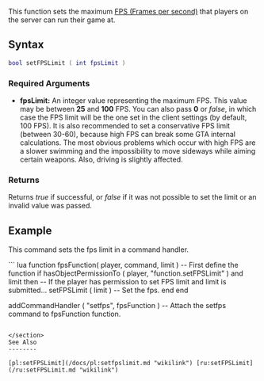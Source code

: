 This function sets the maximum [FPS (Frames per second)](http://en.wikipedia.org/wiki/Frame_rate) that players on the server can run their game at.

Syntax
------

``` lua
bool setFPSLimit ( int fpsLimit )         
```

### Required Arguments

-   **fpsLimit:** An integer value representing the maximum FPS. This value may be between **25** and **100** FPS. You can also pass **0** or *false*, in which case the FPS limit will be the one set in the client settings (by default, 100 FPS). It is also recommended to set a conservative FPS limit (between 30-60), because high FPS can break some GTA internal calculations. The most obvious problems which occur with high FPS are a slower swimming and the impossibility to move sideways while aiming certain weapons. Also, driving is slightly affected.

### Returns

Returns *true* if successful, or *false* if it was not possible to set the limit or an invalid value was passed.

Example
-------

This command sets the fps limit in a command handler.

<section name="Server" class="server" show="true">
``` lua
function fpsFunction( player, command, limit ) -- First define the function
  if hasObjectPermissionTo ( player, "function.setFPSLimit" ) and limit then 
    -- If the player has permission to set FPS limit and limit is submitted...
    setFPSLimit ( limit ) -- Set the fps.
  end
end 

addCommandHandler ( "setfps", fpsFunction ) -- Attach the setfps command to fpsFunction function.
```

</section>
See Also
--------

[pl:setFPSLimit](/docs/pl:setfpslimit.md "wikilink") [ru:setFPSLimit](/ru:setFPSLimit.md "wikilink")

